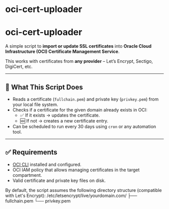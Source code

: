 # oci-cert-uploader

# oci-cert-uploader

A simple script to **import or update SSL certificates** into **Oracle Cloud Infrastructure (OCI) Certificate Management Service**.

This works with certificates from **any provider** – Let’s Encrypt, Sectigo, DigiCert, etc.

---

## 🔧 What This Script Does

- Reads a certificate (`fullchain.pem`) and private key (`privkey.pem`) from your local file system.
- Checks if a certificate for the given domain already exists in OCI:
  - ✅ If it exists → updates the certificate.
  - 🆕 If not → creates a new certificate entry.
- Can be scheduled to run every 30 days using `cron` or any automation tool.

---

## ✅ Requirements

- [OCI CLI](https://docs.oracle.com/en-us/iaas/Content/API/SDKDocs/cliinstall.htm) installed and configured.
- OCI IAM policy that allows managing certificates in the target compartment.
- Valid certificate and private key files on disk.

By default, the script assumes the following directory structure (compatible with Let's Encrypt):
/etc/letsencrypt/live/yourdomain.com/
├── fullchain.pem
└── privkey.pem
